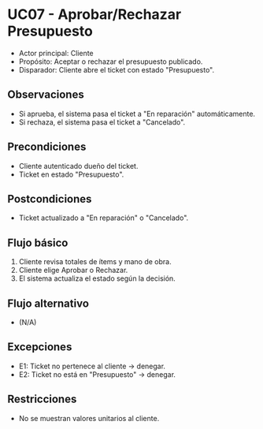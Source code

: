 # UC07 - Aprobar/Rechazar Presupuesto

- Actor principal: Cliente
- Propósito: Aceptar o rechazar el presupuesto publicado.
- Disparador: Cliente abre el ticket con estado "Presupuesto".

## Observaciones
- Si aprueba, el sistema pasa el ticket a "En reparación" automáticamente.
- Si rechaza, el sistema pasa el ticket a "Cancelado".

## Precondiciones
- Cliente autenticado dueño del ticket.
- Ticket en estado "Presupuesto".

## Postcondiciones
- Ticket actualizado a "En reparación" o "Cancelado".

## Flujo básico
1. Cliente revisa totales de ítems y mano de obra.
2. Cliente elige Aprobar o Rechazar.
3. El sistema actualiza el estado según la decisión.

## Flujo alternativo
- (N/A)

## Excepciones
- E1: Ticket no pertenece al cliente → denegar.
- E2: Ticket no está en "Presupuesto" → denegar.

## Restricciones
- No se muestran valores unitarios al cliente.
